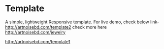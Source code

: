 # Template
A simple, lightweight Responsive template.
For live demo, check below link-
http://artnoisebd.com/template2
check more here
http://artnoisebd.com/jewelry

http://artnoisebd.com/template1
